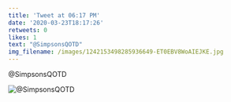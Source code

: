 ```yaml
---
title: 'Tweet at 06:17 PM'
date: '2020-03-23T18:17:26'
retweets: 0
likes: 1
text: "@SimpsonsQOTD"
img_filename: /images/1242153498285936649-ET0EBV8WoAIEJKE.jpg
---
```

@SimpsonsQOTD

![@SimpsonsQOTD](/images/1242153498285936649-ET0EBV8WoAIEJKE.jpg "@SimpsonsQOTD")